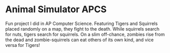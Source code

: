 # Animal Simulator APCS
Fun project I did in AP Computer Science. Featuring Tigers and Squirrels placed randomly on a map, they fight to the death. While squirrels search for nuts, tigers search for squirrels. On a slim off-chance, zombies rise from the dead and zombie-squirrels can eat others of its own kind, and vice versa for Tigers!
